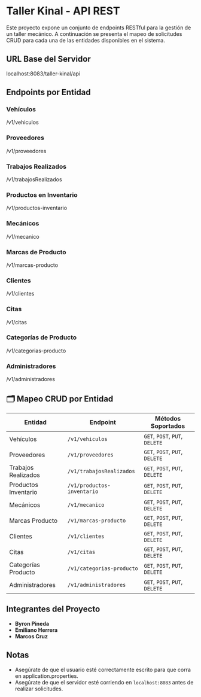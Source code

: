 # Taller Kinal - API REST

Este proyecto expone un conjunto de endpoints RESTful para la gestión de un taller mecánico. A continuación se presenta el mapeo de solicitudes CRUD para cada una de las entidades disponibles en el sistema.

## URL Base del Servidor

localhost:8083/taller-kinal/api

## Endpoints por Entidad

### Vehículos

/v1/vehiculos

### Proveedores

/v1/proveedores

### Trabajos Realizados

/v1/trabajosRealizados

### Productos en Inventario

/v1/productos-inventario

### Mecánicos

/v1/mecanico

### Marcas de Producto

/v1/marcas-producto

### Clientes

/v1/clientes

### Citas

/v1/citas

### Categorías de Producto

/v1/categorias-producto

### Administradores


/v1/administradores

## 🗂️ Mapeo CRUD por Entidad

| Entidad                | Endpoint                          | Métodos Soportados                |
|------------------------|-----------------------------------|-----------------------------------|
| Vehículos              | `/v1/vehiculos`                   | `GET`, `POST`, `PUT`, `DELETE`   |
| Proveedores            | `/v1/proveedores`                 | `GET`, `POST`, `PUT`, `DELETE`   |
| Trabajos Realizados    | `/v1/trabajosRealizados`          | `GET`, `POST`, `PUT`, `DELETE`   |
| Productos Inventario   | `/v1/productos-inventario`        | `GET`, `POST`, `PUT`, `DELETE`   |
| Mecánicos              | `/v1/mecanico`                    | `GET`, `POST`, `PUT`, `DELETE`   |
| Marcas Producto        | `/v1/marcas-producto`             | `GET`, `POST`, `PUT`, `DELETE`   |
| Clientes               | `/v1/clientes`                    | `GET`, `POST`, `PUT`, `DELETE`   |
| Citas                  | `/v1/citas`                       | `GET`, `POST`, `PUT`, `DELETE`   |
| Categorías Producto    | `/v1/categorias-producto`         | `GET`, `POST`, `PUT`, `DELETE`   |
| Administradores        | `/v1/administradores`             | `GET`, `POST`, `PUT`, `DELETE`   |

## Integrantes del Proyecto

- **Byron Pineda**
- **Emiliano Herrera**
- **Marcos Cruz**

## Notas
- Asegúrate de que el usuario esté correctamente escrito para que corra en application.properties.
- Asegúrate de que el servidor esté corriendo en `localhost:8083` antes de realizar solicitudes.


